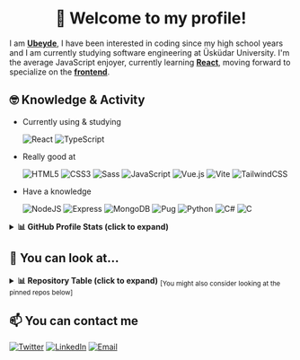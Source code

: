 <!-- # 👋 Welcome to my profile! -->
<h1 align="center">👋 Welcome to my profile!</h1>

<!-- ![banner](./assets/purple-welcome-canvas-banner.png) -->

I am [**Ubeyde**](https://ubeydeozdmr.github.io), I have been interested in coding since my high school years and I am currently studying software engineering at Üsküdar University. I'm the average JavaScript enjoyer, currently learning <ins>**React**</ins>, moving forward to specialize on the <ins>**frontend**</ins>.

 ## 🤓 Knowledge & Activity

 - Currently using & studying

   ![React](https://img.shields.io/badge/react-%2320232a.svg?style=for-the-badge&logo=react&logoColor=%2361DAFB)
   ![TypeScript](https://img.shields.io/badge/typescript-%23007ACC.svg?style=for-the-badge&logo=typescript&logoColor=white)

 - Really good at

   ![HTML5](https://img.shields.io/badge/HTML5-E34F26?style=for-the-badge&logo=html5&logoColor=white)
   ![CSS3](https://img.shields.io/badge/css3-%231572B6.svg?style=for-the-badge&logo=css3&logoColor=white)
   ![Sass](https://img.shields.io/badge/Sass-CC6699?style=for-the-badge&logo=sass&logoColor=white)
   ![JavaScript](https://img.shields.io/badge/javascript-%23323330.svg?style=for-the-badge&logo=javascript&logoColor=%23F7DF1E)
   ![Vue.js](https://img.shields.io/badge/vuejs-%2335495e.svg?style=for-the-badge&logo=vuedotjs&logoColor=%234FC08D)
   ![Vite](https://img.shields.io/badge/vite-%23646CFF.svg?style=for-the-badge&logo=vite&logoColor=white)
   ![TailwindCSS](https://img.shields.io/badge/tailwindcss-%2338B2AC.svg?style=for-the-badge&logo=tailwind-css&logoColor=white)

 - Have a knowledge

   ![NodeJS](https://img.shields.io/badge/Node.js-339933?style=for-the-badge&logo=nodedotjs&logoColor=white)
   ![Express](https://img.shields.io/badge/Express.js-000000?style=for-the-badge&logo=express&logoColor=white)
   ![MongoDB](https://img.shields.io/badge/MongoDB-4EA94B?style=for-the-badge&logo=mongodb&logoColor=white)
   ![Pug](https://img.shields.io/badge/Pug-E3C29B?style=for-the-badge&logo=pug&logoColor=black)
   ![Python](https://img.shields.io/badge/python-3670A0?style=for-the-badge&logo=python&logoColor=ffdd54)
   ![C#](https://img.shields.io/badge/c%23-%23239120.svg?style=for-the-badge&logo=c-sharp&logoColor=white)
   ![C](https://img.shields.io/badge/c-%2300599C.svg?style=for-the-badge&logo=c&logoColor=white)
   
<details> 
  <summary><b>📊 GitHub Profile Stats (click to expand)</b></summary>
  <br/>
  <p align="center">
    <img src="https://github-readme-stats.vercel.app/api?username=ubeydeozdmr&show_icons=true&count_private=true&theme=dark" alt="Ubeyde's Github Stats" />
    <br/>
    &nbsp;
    <img src="https://github-readme-streak-stats.herokuapp.com/?user=ubeydeozdmr&theme=dark&hide_border=false" alt="Ubeyde's Streaks" />
    <br/>
    &nbsp;
    <img src="https://github-readme-stats.vercel.app/api/top-langs?username=ubeydeozdmr&show_icons=true&locale=en&layout=compact&theme=dark" alt="Ubeyde's Top Langs" />
  </p>
</details>

<!-- [![Ubeyde's GitHub stats](https://github-readme-stats.vercel.app/api?username=ubeydeozdmr&show_icons=true&theme=github_dark)](https://github.com/anuraghazra/github-readme-stats) -->
<!-- [![Top Langs](https://github-readme-stats.vercel.app/api/top-langs/?username=ubeydeozdmr&layout=compact)](https://github.com/anuraghazra/github-readme-stats) -->

 ## 👀 You can look at...

<details> 
  <summary>
   <b>📊 Repository Table (click to expand)</b>
   <sub>[You might also consider looking at the pinned repos below]</sub>
  </summary>
  <br/>
 <table>
  <thead>
   <tr>
    <th>Project Name</th>
    <th>Repo Name</th>
    <th>Source Code</th>
    <th>Preview</th>
    <th>Details</th>
   </tr>
  </thead>
  <tbody>
   <tr>
    <td><strong>My personal website</strong></td>
    <td><code>ubeydeozdmr.github.io</code></td>
    <td><a href="https://github.com/ubeydeozdmr/ubeydeozdmr.github.io">Source Code</a></td>
    <td><a href="https://ubeydeozdmr.netlify.app">Preview</a></td>
    <td>Ubeyde Emir Özdemir Github Page</td>
   </tr>
   <tr>
    <td><strong>Countrypedia</strong></td>
    <td><code>countrypedia</code></td>
    <td><a href="https://github.com/ubeydeozdmr/countrypedia">Source Code</a></td>
    <td><a href="https://countrypedia.app">Preview</a></td>
    <td>This web application shows you the list of many countries, also you can search for countries, get information such as the flag, coat of arms, population, region of the country you selected.</td>
   </tr>
   <tr>
    <td><strong>Pokedex Bot</strong></td>
    <td><code>pokedex-bot-telegram</code></td>
    <td><a href="https://github.com/ubeydeozdmr/countrypedia">Source Code</a></td>
    <td><a href="https://t.me/rotompokedex_bot">Preview (Telegram)</a></td>
    <td>Pokédex Bot for Telegram can show you the list of all pokémon and give you the picture and description of that pokémon in return for you to enter the ID or name of the pokémon you requested.</td>
   </tr>
   <tr>
    <td><strong>Turkiye API</strong></td>
    <td><code>turkiye-api</code></td>
    <td><a href="https://github.com/ubeydeozdmr/turkiye-api">Source Code</a></td>
    <td><a href="https://turkiyeapi.cyclic.app">Preview</a></td>
    <td>This API allows you to get data about provinces/districts in Turkey/Turkiye. 🇹🇷 - Bu API, Türkiye'deki iller/ilçeler hakkında veri almanızı sağlar. 🇹🇷</td>
   </tr>
   <tr>
    <td><strong>Crema To-Do</strong></td>
    <td><code>vue-todo-app</code></td>
    <td><a href="https://github.com/ubeydeozdmr/vue-todo-app">Source Code</a></td>
    <td><a href="https://crematodo.netlify.app">Preview</a></td>
    <td>A simple to-do app built using Vue.js and tailwindcss.</td>
   </tr>
   <tr>
    <td><strong>Crema To-Do</strong></td>
    <td><code>react-todo-app</code></td>
    <td><a href="https://github.com/ubeydeozdmr/react-todo-app">Source Code</a></td>
    <td><a href="https://crematodoreact.netlify.app">Preview</a></td>
    <td>A simple to-do app built using React and tailwindcss.</td>
   </tr>
   <tr>
    <td><strong>Movable Arrow</strong></td>
    <td><code>movable-arrow</code></td>
    <td><a href="https://github.com/ubeydeozdmr/movable-arrow">Source Code</a></td>
    <td><a href="https://github.com/ubeydeozdmr/movable-arrow/releases/tag/v1.1">ZIP file</a></td>
    <td>An application that has an arrow in the middle of the screen and you can move it using the arrow keys.</td>
   </tr>
   <tr>
    <td><strong>Crema Blog</strong></td>
    <td><code>cremablog</code></td>
    <td><a href="https://github.com/ubeydeozdmr/cremablog">Source Code</a></td>
    <td><a href="https://cremablog.cyclic.app">Preview</a></td>
    <td>A blog app created with Node.js, Express, MongoDB, Mongoose etc. (Under development)</td>
   </tr>
  </tbody>
 </table>

</details>

<!--
| Project Name | Repo Name | Source Code | Project Link |
| --- | :---: |:---:| :---:|
| **My personal website** | `ubeydeozdmr.github.io` | [Source Code](https://github.com/ubeydeozdmr/ubeydeozdmr.github.io) | [Project Link](https://ubeydeozdmr.netlify.app)
| **Countrypedia** | `countrypedia` | [Source Code](https://github.com/ubeydeozdmr/countrypedia) | [Project Link](https://countrypedia.app)
| **Pokedex Bot** | `pokedex-bot-telegram` | [Source Code](https://github.com/ubeydeozdmr/PokedexBot) | [Project Link](https://t.me/rotompokedex_bot) |
| **Turkiye API** | `turkiye-api` | [Source Code](https://github.com/ubeydeozdmr/turkiye-api) | [Project Link](https://turkiyeapi.cyclic.app) |
| **Crema To-Do** | `vue-todo-app` | [Source Code](https://github.com/ubeydeozdmr/vue-todo-app) | [Project Link](https://crematodo.netlify.app)
| **Movable Arrow** | `movable-arrow` | [Source Code](https://github.com/ubeydeozdmr/movable-arrow) | [Project Link](https://github.com/ubeydeozdmr/movable-arrow/releases/tag/v1.1) |
| **Crema Blog** | `cremablog` | [Source Code](https://github.com/ubeydeozdmr/cremablog) | [Project Link](https://cremablog.cyclic.app) |
-->

 ## 📫 You can contact me
 
<a href="https://twitter.com/ubeydeozdmr">![Twitter](https://img.shields.io/badge/Twitter-1DA1F2?style=for-the-badge&logo=twitter&logoColor=white)</a>
<a href="https://www.linkedin.com/in/ubeydeozdmr/">![LinkedIn](https://img.shields.io/badge/linkedin-%230077B5.svg?style=for-the-badge&logo=linkedin&logoColor=white)</a>
<a href="mailto:ubeydeozdmr@gmail.com">![Email](https://img.shields.io/badge/Gmail-D14836?style=for-the-badge&logo=gmail&logoColor=white)</a>
<!-- <a href="https://github.com/ubeydeozdmr">![GitHub](https://img.shields.io/badge/github-%23121011.svg?style=for-the-badge&logo=github&logoColor=white)</a> -->

<!--
<a href="https://www.instagram.com/ubeydeozdmr">![Instagram](https://img.shields.io/badge/Instagram-E4405F?style=for-the-badge&logo=instagram&logoColor=white)</a>
<a href="https://www.reddit.com/user/ubeydeozdmr">![Reddit](https://img.shields.io/badge/Reddit-FF4500?style=for-the-badge&logo=reddit&logoColor=white)</a>
<a href="https://t.me/ubeydeozdmr">![Telegram](https://img.shields.io/badge/Telegram-2CA5E0?style=for-the-badge&logo=telegram&logoColor=white)</a>
-->

<!-- <a href="https://linkedin.com/in/ubeydeozdmr">![LinkedIn](https://img.shields.io/badge/linkedin-%230077B5.svg?style=for-the-badge&logo=linkedin&logoColor=white)</a> -->

<!--
<a href="https://twitter.com/ubeydeozdmr"><img align="left" src="./assets/icons/64px/twitter.png" alt="Ubeyde Emir Özdemir | Twitter" /></a>
<a href="https://www.instagram.com/ubeydeozdmr"><img align="left" src="./assets/icons/64px/instagram.png" alt="Ubeyde Emir Özdemir | Instagram" /></a>
<a href="https://www.reddit.com/user/ubeydeozdmr"><img align="left" src="./assets/icons/64px/reddit.png" alt="Ubeyde Emir Özdemir | Reddit" /></a>
<a href="https://t.me/ubeydeozdmr"><img align="left" src="./assets/icons/64px/telegram.png" alt="Ubeyde Emir Özdemir | Telegram" /></a>
<a href="mailto:ubeydeozdmr@gmail.com"><img align="left" src="./assets/icons/64px/gmail.png" alt="Ubeyde Emir Özdemir | Email" /></a>
-->

